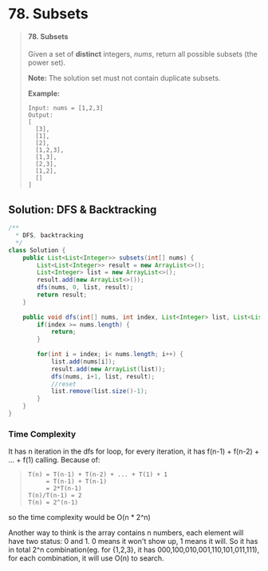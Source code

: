# 78. Subsets

> #### 78. Subsets
>
> Given a set of **distinct** integers, _nums_, return all possible subsets \(the power set\).
>
> **Note:** The solution set must not contain duplicate subsets.
>
> **Example:**
>
> ```text
> Input: nums = [1,2,3]
> Output:
> [
>   [3],
>   [1],
>   [2],
>   [1,2,3],
>   [1,3],
>   [2,3],
>   [1,2],
>   []
> ]
> ```

## Solution: DFS & Backtracking

```java
/**
  * DFS, backtracking
  */
class Solution {
    public List<List<Integer>> subsets(int[] nums) {
        List<List<Integer>> result = new ArrayList<>();
        List<Integer> list = new ArrayList<>();
        result.add(new ArrayList<>());
        dfs(nums, 0, list, result);
        return result;
    }
    
    public void dfs(int[] nums, int index, List<Integer> list, List<List<Integer>> result) {
        if(index >= nums.length) {
            return;
        }
        
        for(int i = index; i< nums.length; i++) {
            list.add(nums[i]);
            result.add(new ArrayList(list));
            dfs(nums, i+1, list, result);
            //reset
            list.remove(list.size()-1);
        }
    }
}
```

### Time Complexity

It has n iteration in the dfs for loop, for every iteration, it has f\(n-1\) + f\(n-2\) + ... + f\(1\) calling. Because of:

> ```text
> T(n) = T(n-1) + T(n-2) + ... + T(1) + 1
>      = T(n-1) + T(n-1)
>      = 2*T(n-1)
> T(n)/T(n-1) = 2
> T(n) = 2^(n-1)
> ```

so the time complexity would be O\(n \* 2^n\)

Another way to think is the array contains n numbers, each element will have two status: 0 and 1. 0 means it won't show up, 1 means it will. So it has in total 2^n combination\(eg. for {1,2,3}, it has 000,100,010,001,110,101,011,111\), for each combination, it will use O\(n\) to search.

